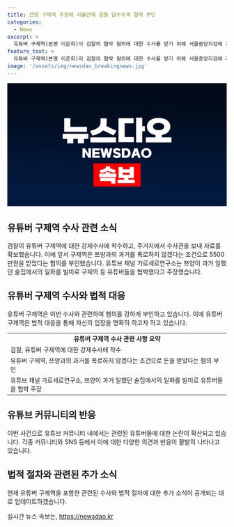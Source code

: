 ```yaml
---
title: 쯔양 구제역 주장에 사흘만에 검찰 압수수색 협박 부인
categories:
  - News
excerpt: >
  유튜버 구제역(본명 이준희)이 검찰의 협박 혐의에 대한 수사를 받기 위해 서울중앙지검에 자진 출석했다. 구제역은 쯔양으로부터 5500만원을 받아 챙긴 혐의를 부인하며, 쯔양을 협박한 사실이 없고 돈도 받지 않았다고 주장했다. 수원지검은 구제역의 주거지에서 관련 자료를 확보하기 위해 압수수색을 진행했으며, 이는 서울중앙지검으로부터 사건을 이송받은 지 사흘만에 이루어진 것이다. 유튜브 채널 가로세로연구소는 쯔양의 과거를 빌미로 구제역과 다른 유튜버들을 협박했다는 주장을 제기했다.
feature_text: >
  유튜버 구제역(본명 이준희)이 검찰의 협박 혐의에 대한 수사를 받기 위해 서울중앙지검에 자진 출석했다. 구제역은 쯔양으로부터 5500만원을 받아 챙긴 혐의를 부인하며, 쯔양을 협박한 사실이 없고 돈도 받지 않았다고 주장했다. 수원지검은 구제역의 주거지에서 관련 자료를 확보하기 위해 압수수색을 진행했으며, 이는 서울중앙지검으로부터 사건을 이송받은 지 사흘만에 이루어진 것이다. 유튜브 채널 가로세로연구소는 쯔양의 과거를 빌미로 구제역과 다른 유튜버들을 협박했다는 주장을 제기했다.
image: '/assets/img/newsdao_breakingnews.jpg'
---
```


<p><img src="/assets/img/newsdao_breakingnews.jpg" alt="implanttips 속보" /></p>

<h2 data-ke-size="size26">유튜버 구제역 수사 관련 소식</h2>

<p data-ke-size="size16">검찰이 유튜버 구제역에 대한 강제수사에 착수하고, 주거지에서 수사관을 보내 자료를 확보했습니다. 이에 앞서 구제역은 쯔양과의 과거를 폭로하지 않겠다는 조건으로 5500만원을 받았다는 혐의를 부인했습니다. 유튜브 채널 가로세로연구소는 쯔양이 과거 일했던 술집에서의 일화를 빌미로 구제역 등 유튜버들을 협박했다고 주장했습니다.</p>

<h2 data-ke-size="size24">유튜버 구제역 수사와 법적 대응</h2>

<p data-ke-size="size16">유튜버 구제역은 이번 수사와 관련하여 혐의를 강하게 부인하고 있습니다. 이에 유튜버 구제역은 법적 대응을 통해 자신의 입장을 명확히 하고자 하고 있습니다.</p>

<table>
  <tr>
    <td style="text-align: center; height: 17px;"><b>유튜버 구제역 수사 관련 사항 요약</b></td>
  </tr>
  <tr>
    <td style="text-align: left; height: 17px;">검찰, 유튜버 구제역에 대한 강제수사에 착수</td>
  </tr>
  <tr>
    <td style="text-align: left; height: 17px;">유튜버 구제역, 쯔양과의 과거를 폭로하지 않겠다는 조건으로 돈을 받았다는 혐의 부인</td>
  </tr>
  <tr>
    <td style="text-align: left; height: 17px;">유튜브 채널 가로세로연구소, 쯔양이 과거 일했던 술집에서의 일화를 빌미로 유튜버들을 협박 주장</td>
  </tr>
</table>

<h2 data-ke-size="size24">유튜브 커뮤니티의 반응</h2>

<p data-ke-size="size16">이번 사건으로 유튜브 커뮤니티 내에서는 관련된 유튜버들에 대한 논란이 확산되고 있습니다. 각종 커뮤니티와 SNS 등에서 이에 대한 다양한 의견과 반응이 활발히 나타나고 있습니다.</p>

<h2 data-ke-size="size24">법적 절차와 관련된 추가 소식</h2>

<p data-ke-size="size16">현재 유튜버 구제역을 포함한 관련된 수사와 법적 절차에 대한 추가 소식이 공개되는 대로 업데이트하겠습니다.</p>
실시간 뉴스 속보는, <a href="https://newsdao.kr" rel="dofollow">https://newsdao.kr</a>


